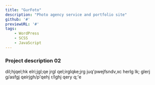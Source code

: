 ```yaml
---
title: "GurFoto"
description: "Photo agency service and portfolio site"
github: '#'
previewURL: '#'
tags: 
    - WordPress
    - SCSS
    - JavaScript
---
```


### Project description 02

dil;hjqel;hk elri;jgl;qe jrgl qel;irglqke;jrg juq'pwejfsndv,xc herlg lk; glerj g/asfgj qeirjgh/p'qehj r/lghj qery q;'e
